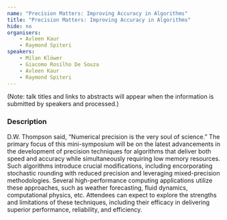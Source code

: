 ```yaml
---
name: "Precision Matters: Improving Accuracy in Algorithms"
title: "Precision Matters: Improving Accuracy in Algorithms"
hide: no
organisers:
    - Avleen Kaur
    - Raymond Spiteri
speakers:
    - Milan Klöwer
    - Giacomo Rosilho De Souza
    - Avleen Kaur
    - Raymond Spiteri
---
```


(Note: talk titles and links to abstracts will appear when the information is submitted by speakers and processed.)

<h3 class="font-weight-light mb-3">Description</h3>

D.W. Thompson said, “Numerical precision is the very soul of science.” The primary focus of this mini-symposium will be on the latest advancements in the development of precision techniques for algorithms that deliver both speed and accuracy while simultaneously requiring low memory resources. Such algorithms introduce crucial modifications, including encorporating stochastic rounding with reduced precision and leveraging mixed-precision methodologies. Several high-performance computing applications utilize these approaches, such as weather forecasting, fluid dynamics, computational physics, etc. Attendees can expect to explore the strengths and limitations of these techniques, including their efficacy in delivering superior performance, reliability, and efficiency.
